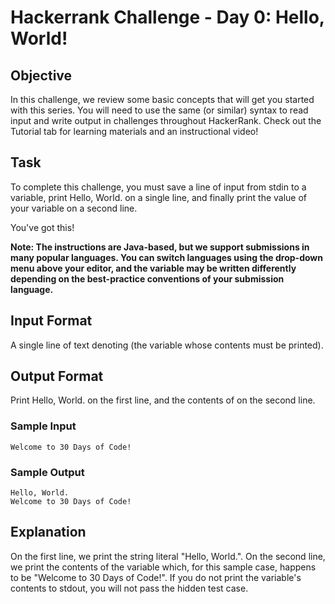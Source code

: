 # Hackerrank Challenge - Day 0: Hello, World!

## Objective
In this challenge, we review some basic concepts that will get you started with this series. You will need to use the same (or similar) syntax to read input and write output in challenges throughout HackerRank. Check out the Tutorial tab for learning materials and an instructional video!

## Task
To complete this challenge, you must save a line of input from stdin to a variable, print Hello, World. on a single line, and finally print the value of your variable on a second line.

You've got this!

**Note: The instructions are Java-based, but we support submissions in many popular languages. You can switch languages using the drop-down menu above your editor, and the  variable may be written differently depending on the best-practice conventions of your submission language.**
## Input Format

A single line of text denoting  (the variable whose contents must be printed).

## Output Format

Print Hello, World. on the first line, and the contents of  on the second line.

### Sample Input
```
Welcome to 30 Days of Code!
```

### Sample Output
```
Hello, World. 
Welcome to 30 Days of Code!
```
## Explanation

On the first line, we print the string literal "Hello, World.". On the second line, we print the contents of the  variable which, for this sample case, happens to be "Welcome to 30 Days of Code!". If you do not print the variable's contents to stdout, you will not pass the hidden test case.
